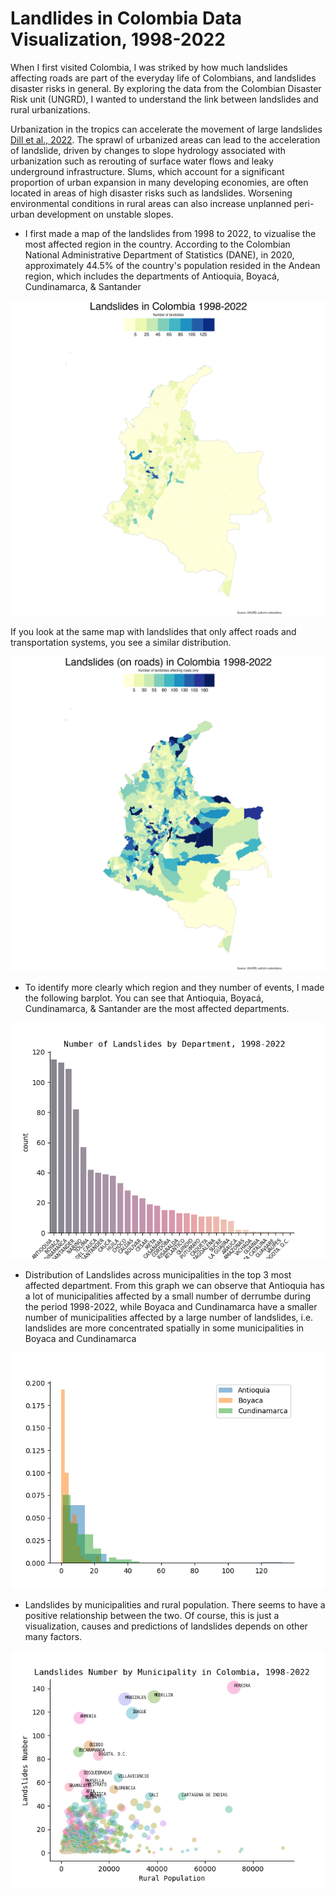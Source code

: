 # Landlides in Colombia Data Visualization, 1998-2022

When I first visited Colombia, I was striked by how much landslides affecting roads are part of the everyday life of Colombians, and landslides disaster risks in general. By exploring the data from the Colombian Disaster Risk unit (UNGRD), I wanted to understand the link between landslides and rural urbanizations.

Urbanization in the tropics can accelerate the movement of large landslides [Dill et al., 2022](https://www.nature.com/articles/s41561-022-01073-3). The sprawl of urbanized areas can lead to the acceleration of landslide, driven by changes to slope hydrology associated with urbanization such as rerouting of surface water flows and leaky underground infrastructure. Slums, which account for a significant proportion of urban expansion in many developing economies, are often located in areas of high disaster risks such as landslides. Worsening environmental conditions in rural areas can also increase unplanned peri-urban development on unstable slopes. 

-	I first made a map of the landslides from 1998 to 2022, to vizualise the most affected region in the country. According to the Colombian National Administrative Department of Statistics (DANE), in 2020, approximately 44.5% of the country's population resided in the Andean region, which includes the departments of Antioquia, Boyacá, Cundinamarca, & Santander

![Number of Landslides by Municipality](https://github.com/AnabelleCouleau/landslides/blob/main/landslides_mun.png)

If you look at the same map with landslides that only affect roads and transportation systems, you see a similar distribution. 

![Number of Landslides affecting roads only by Municipality](https://github.com/AnabelleCouleau/landslides/blob/main/landslides_mun_roads.png)

-	To identify more clearly which region and they number of events, I made the following barplot. You can see that Antioquia, Boyacá, Cundinamarca, & Santander are the most affected departments. 

![Landslides by Department](https://github.com/AnabelleCouleau/landslides/blob/main/landslides_by_dept.png)

-	Distribution of Landslides across municipalities in the top 3 most affected department. From this graph we can observe that Antioquia has a lot of municipalities affected by a small number of derrumbe during the period 1998-2022, while Boyaca and Cundinamarca have a smaller number of municipalities affected by a large number of landslides, i.e. landslides are more concentrated spatially in some municipalities in Boyaca and Cundinamarca

![Landslides by Department](https://github.com/AnabelleCouleau/landslides/blob/main/landslides_dist_top3.png)


-	Landslides by municipalities and rural population. There seems to have a positive relationship between the two. Of course, this is just a visualization, causes and predictions of landslides depends on other many factors.  

![Landslides by Department](https://github.com/AnabelleCouleau/landslides/blob/main/landslides_plot.png)
